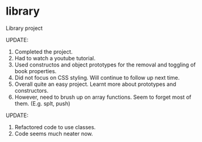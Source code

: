 # library
Library project

UPDATE:
1. Completed the project.
2. Had to watch a youtube tutorial.
3. Used constructos and object prototypes for the removal and toggling of book properties.
4. Did not focus on CSS styling. Will continue to follow up next time.
5. Overall quite an easy project. Learnt more about prototypes and constructors. 
6. However, need to brush up on array functions. Seem to forget most of them. (E.g. splt, push)

UPDATE:
1. Refactored code to use classes. 
2. Code seems much neater now.